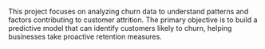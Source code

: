This project focuses on analyzing churn data to understand patterns and factors contributing to customer attrition. The primary objective is to build a predictive model that can identify customers likely to churn, helping businesses take proactive retention measures.
